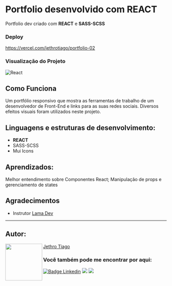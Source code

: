 # Portfolio desenvolvido com REACT
Portfolio dev criado com <strong>REACT</strong> e <strong>SASS-SCSS</strong>

### Deploy

https://vercel.com/jethrotiago/portfolio-02

### Visualização do Projeto

![React](https://user-images.githubusercontent.com/103612874/205158438-d7891557-d17a-46ea-94ad-01dcc699edc3.png)

## Como Funciona

Um portfólio responsivo que mostra as ferramentas de trabalho de um desenvolvedor de Front-End e links para as suas redes sociais. Diversos efeitos visuais foram utilizados neste projeto.

## Linguagens e estruturas de desenvolvimento:

* <strong>REACT</strong>
* SASS-SCSS
* Mui Icons

## Aprendizados:

Melhor entendimento sobre Componentes React;
Manipulação de props e gerenciamento de states

## Agradecimentos

* Instrutor [Lama Dev](https://www.youtube.com/@LamaDev)

---

<h2 id="autor" align="left">Autor:</h2>
  <img align="left" src="https://avatars.githubusercontent.com/u/103612874?v=4" width=115>
<a href="https://github.com/JethroTiago">Jethro Tiago</a>
<h3 align="left">Você também pode me encontrar por aqui:</h3>
<p align="left">
  <a href="https://www.linkedin.com/in/jethrotiago/"><img src="https://img.shields.io/badge/LinkedIn-0077B5?style=for-the-badge&logo=linkedin&logoColor=white" alt="Badge Linkedin" /></a>
  <a href="https://www.youtube.com/c/BEIRADAAVENTURA" target="_blank"><img src="https://img.shields.io/badge/YouTube-FF0000?style=for-the-badge&logo=youtube&logoColor=white" target="_blank"></a>
  <a href="https://instagram.com/jethrotiago" target="_blank"><img src="https://img.shields.io/badge/-Instagram-%23E4405F?style=for-the-badge&logo=instagram&logoColor=white" target="_blank"></a>
  <br>
